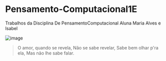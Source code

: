 # Pensamento-Computacional1E
Trabalhos da Disciplina De PensamentoComputacional Aluna Maria Alves e Isabel


![image](https://user-images.githubusercontent.com/107076633/181111801-a2d9df84-f4ce-46f8-b1ac-b34abc90ad11.png)

>O amor, quando se revela,
>Não se sabe revelar,
>Sabe bem olhar p'ra ela,
>Mas não lhe sabe falar.
